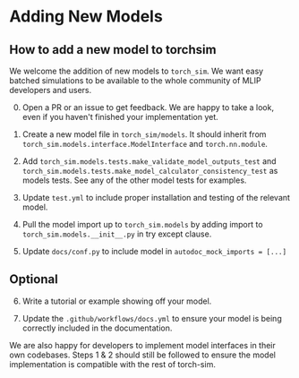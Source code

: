 # Adding New Models

## How to add a new model to torchsim

We welcome the addition of new models to `torch_sim`. We want
easy batched simulations to be available to the whole community
of MLIP developers and users.

0. Open a PR or an issue to get feedback. We are happy to take a look,
even if you haven't finished your implementation yet.

1. Create a new model file in `torch_sim/models`. It should inherit
from `torch_sim.models.interface.ModelInterface` and `torch.nn.module`.

2. Add `torch_sim.models.tests.make_validate_model_outputs_test` and
`torch_sim.models.tests.make_model_calculator_consistency_test` as 
models tests. See any of the other model tests for examples.

3. Update `test.yml` to include proper installation and
testing of the relevant model.

4. Pull the model import up to `torch_sim.models` by adding import to
`torch_sim.models.__init__.py` in try except clause.

5. Update `docs/conf.py` to include model in `autodoc_mock_imports = [...]`

## Optional

6. Write a tutorial or example showing off your model.

7. Update the `.github/workflows/docs.yml` to ensure your model
is being correctly included in the documentation.

We are also happy for developers to implement model interfaces in their
own codebases. Steps 1 & 2 should still be followed to ensure the model
implementation is compatible with the rest of torch-sim.
